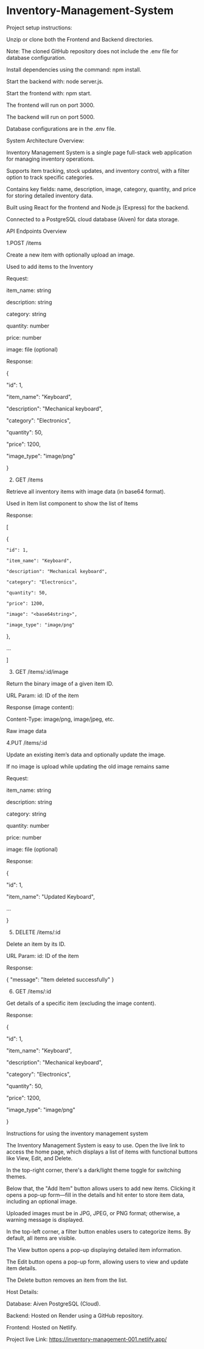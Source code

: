 # Inventory-Management-System

Project setup instructions: 

Unzip or clone both the Frontend and Backend directories. 

Note: The cloned GitHub repository does not include the .env file for database configuration. 

Install dependencies using the command: npm install. 

Start the backend with: node server.js. 

Start the frontend with: npm start. 

The frontend will run on port 3000. 

The backend will run on port 5000. 

Database configurations are in the .env file. 

 

System Architecture Overview: 

Inventory Management System is a single page full-stack web application for managing inventory operations. 

Supports item tracking, stock updates, and inventory control, with a filter option to track specific categories. 

Contains key fields: name, description, image, category, quantity, and price for storing detailed inventory data. 

Built using React for the frontend and Node.js (Express) for the backend. 

Connected to a PostgreSQL cloud database (Aiven) for data storage. 

API Endpoints Overview 

1.POST /items  

Create a new item with optionally upload an image.  

Used to add items to the Inventory 

 

Request: 

item_name: string 

description: string 

category: string 

quantity: number 

price: number 

image: file (optional) 

 

Response: 

{ 

  "id": 1, 

  "item_name": "Keyboard", 

  "description": "Mechanical keyboard", 

  "category": "Electronics", 

  "quantity": 50, 

  "price": 1200, 

  "image_type": "image/png" 

} 

2. GET /items 

Retrieve all inventory items with image data (in base64 format). 

Used in Item list component to show the list of Items 

 

Response: 

[ 

  { 

    "id": 1, 

    "item_name": "Keyboard", 

    "description": "Mechanical keyboard", 

    "category": "Electronics", 

    "quantity": 50, 

    "price": 1200, 

    "image": "<base64string>", 

    "image_type": "image/png" 

  }, 

  ... 

] 

 
3. GET /items/:id/image 

Return the binary image of a given item ID.  

URL Param: 
 id: ID of the item 

Response (image content): 

Content-Type: image/png, image/jpeg, etc. 

Raw image data 

 

4.PUT /items/:id 

Update an existing item’s data and optionally update the image. 

If no image is upload while updating the old image remains same 

Request: 

item_name: string 

description: string 

category: string 

quantity: number 

price: number 

image: file (optional) 

 

Response:  

{ 

  "id": 1, 

  "item_name": "Updated Keyboard", 

  ... 

} 

 

5. DELETE /items/:id 

Delete an item by its ID. 

URL Param: 
 id: ID of the item 

Response: 

{ "message": "Item deleted successfully" } 

 

6. GET /items/:id 

Get details of a specific item (excluding the image content). 

Response: 

{ 

  "id": 1, 

  "item_name": "Keyboard", 

  "description": "Mechanical keyboard", 

  "category": "Electronics", 

  "quantity": 50, 

  "price": 1200, 

  "image_type": "image/png" 

} 

 

Instructions for using the inventory management system 

The Inventory Management System is easy to use. Open the live link to access the home page, which displays a list of items with functional buttons like View, Edit, and Delete. 

In the top-right corner, there's a dark/light theme toggle for switching themes. 

Below that, the "Add Item" button allows users to add new items. Clicking it opens a pop-up form—fill in the details and hit enter to store item data, including an optional image. 

Uploaded images must be in JPG, JPEG, or PNG format; otherwise, a warning message is displayed. 

In the top-left corner, a filter button enables users to categorize items. By default, all items are visible. 

The View button opens a pop-up displaying detailed item information. 

The Edit button opens a pop-up form, allowing users to view and update item details. 

The Delete button removes an item from the list. 


Host Details: 

Database: Aiven PostgreSQL (Cloud). 

Backend: Hosted on Render using a GitHub repository. 

Frontend: Hosted on Netlify. 

Project live Link:
https://inventory-management-001.netlify.app/
